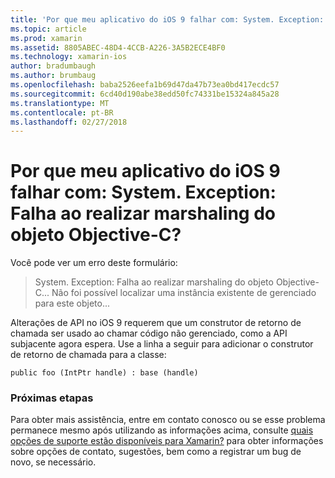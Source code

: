 ```yaml
---
title: 'Por que meu aplicativo do iOS 9 falhar com: System. Exception: Falha ao realizar marshaling do objeto Objective-C?'
ms.topic: article
ms.prod: xamarin
ms.assetid: 8805ABEC-48D4-4CCB-A226-3A5B2ECE4BF0
ms.technology: xamarin-ios
author: bradumbaugh
ms.author: brumbaug
ms.openlocfilehash: baba2526eefa1b69d47da47b73ea0bd417ecdc57
ms.sourcegitcommit: 6cd40d190abe38edd50fc74331be15324a845a28
ms.translationtype: MT
ms.contentlocale: pt-BR
ms.lasthandoff: 02/27/2018
---
```

# <a name="why-does-my-ios-9-app-fail-with-systemexception-failed-to-marshal-the-objective-c-object"></a>Por que meu aplicativo do iOS 9 falhar com: System. Exception: Falha ao realizar marshaling do objeto Objective-C?

Você pode ver um erro deste formulário:

> System. Exception: Falha ao realizar marshaling do objeto Objective-C... Não foi possível localizar uma instância existente de gerenciado para este objeto...

Alterações de API no iOS 9 requerem que um construtor de retorno de chamada ser usado ao chamar código não gerenciado, como a API subjacente agora espera. Use a linha a seguir para adicionar o construtor de retorno de chamada para a classe: 

`public foo (IntPtr handle) : base (handle) ` 

### <a name="next-steps"></a>Próximas etapas

Para obter mais assistência, entre em contato conosco ou se esse problema permanece mesmo após utilizando as informações acima, consulte [quais opções de suporte estão disponíveis para Xamarin?](~/cross-platform/troubleshooting/support-options.md) para obter informações sobre opções de contato, sugestões, bem como a registrar um bug de novo, se necessário. 
